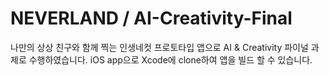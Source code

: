 # NEVERLAND / AI-Creativity-Final
나만의 상상 친구와 함께 찍는 인생네컷 프로토타입 앱으로 AI &amp; Creativity 파이널 과제로 수행하였습니다.
iOS app으로 Xcode에 clone하여 앱을 빌드 할 수 있습니다.

